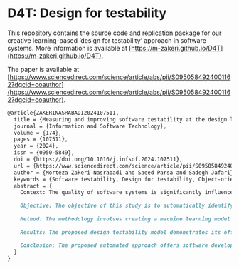 # D4T: Design for testability 

This repository contains the source code and replication package for our creative learning-based ‘design for testability’ approach in software systems. More information is available at [https://m-zakeri.github.io/D4T](https://m-zakeri.github.io/D4T).

The paper is available at  [https://www.sciencedirect.com/science/article/abs/pii/S0950584924001162?dgcid=coauthor](https://www.sciencedirect.com/science/article/abs/pii/S0950584924001162?dgcid=coauthor).

```markdown
@article{ZAKERINASRABADI2024107511,
  title = {Measuring and improving software testability at the design level},
  journal = {Information and Software Technology},
  volume = {174},
  pages = {107511},
  year = {2024},
  issn = {0950-5849},
  doi = {https://doi.org/10.1016/j.infsof.2024.107511},
  url = {https://www.sciencedirect.com/science/article/pii/S0950584924001162},
  author = {Morteza Zakeri-Nasrabadi and Saeed Parsa and Sadegh Jafari},
  keywords = {Software testability, Design for testability, Object-oriented design, Class diagram, Automated refactoring, Design patterns},
  abstract = {
    Context: The quality of software systems is significantly influenced by design testability, an aspect often overlooked during the initial phases of software development. The implementation may deviate from its design, resulting in decreased testability at the integration and unit levels.
    
    Objective: The objective of this study is to automatically identify low-testable parts in object-oriented design and enhance them by refactoring to design patterns. The impact of various design metrics, mainly coupling (e.g., fan-in and fan-out) and inheritance (e.g., depth of inheritance tree and number of subclasses) metrics on design testability is measured to select the most appropriate refactoring candidates.
    
    Method: The methodology involves creating a machine learning model for design testability prediction using a large dataset of Java classes, followed by developing an automated refactoring tool. The design classes are vectorized by ten design metrics and labeled with testability scores calculated from a mathematical model. The model computes testability based on code coverage and test suite size of classes that have already been tested via automatic tools. A voting regressor model is trained to predict the design testability of any class diagram based on these design metrics. The proposed refactoring tool for dependency injection and factory method is applied to various open-source Java projects, and its impact on design testability is assessed.
    
    Results: The proposed design testability model demonstrates its effectiveness by satisfactorily predicting design testability, as indicated by a mean squared error of 0.04 and an R2 score of 0.53. The automated refactoring tool has been successfully evaluated on six open-source Java projects, revealing an enhancement in design testability by up to 19.11%.
    
    Conclusion: The proposed automated approach offers software developers the means to continuously evaluate and enhance design testability throughout the entire software development life cycle, mitigating the risk of testability issues stemming from design-to-implementation discrepancies.
  }
}
```

